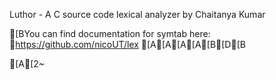 Luthor - A C source code lexical analyzer
by Chaitanya Kumar

[BYou can find documentation for symtab here: https://github.com/nicoUT/lex
[A[A[A[A[B[D[B

[A[2~
